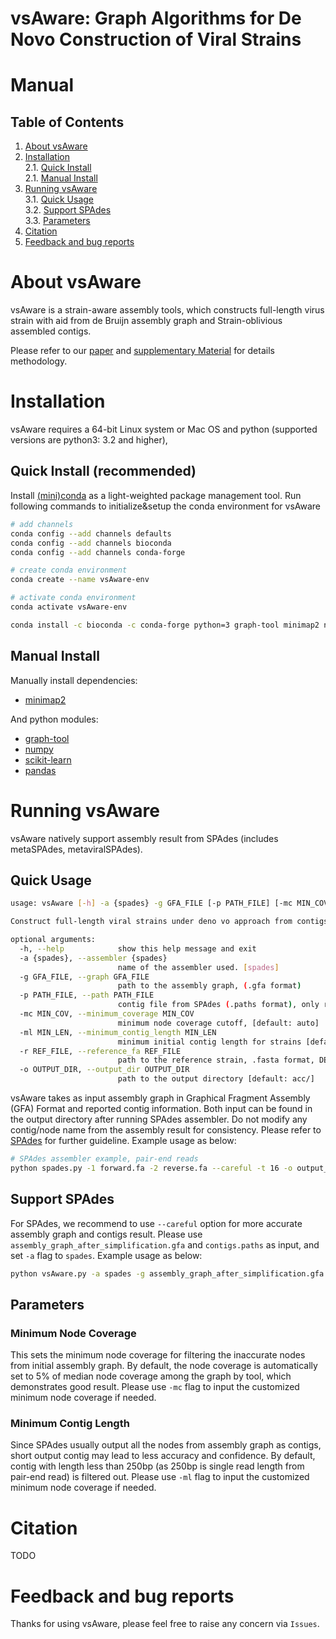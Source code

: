 # vsAware: Graph Algorithms for De Novo Construction of Viral Strains

Manual
===========

Table of Contents
-----------------

1. [About vsAware](#sec1) </br>
2. [Installation](#sec2) </br>
   2.1. [Quick Install](#sec2.1) </br>
   2.1. [Manual Install](#sec2.2) </br>
3. [Running vsAware](#sec3) </br>
   3.1. [Quick Usage](#sec3.1) </br>
   3.2. [Support SPAdes](#sec3.2) </br>
   3.3. [Parameters](#sec3.4) </br>
4. [Citation](#sec4) </br>
5. [Feedback and bug reports](#sec5)</br>

<a name="sec1"></a>
# About vsAware

vsAware is a strain-aware assembly tools, which constructs full-length virus strain with aid from de Bruijn assembly graph and Strain-oblivious assembled contigs.

Please refer to our [paper](NULL) and [supplementary Material](NULL) for details methodology.

<a name="sec2"></a>
# Installation

vsAware requires a 64-bit Linux system or Mac OS and python (supported versions are python3: 3.2 and higher), 

<a name="sec2.1"></a>
## Quick Install (**recommended**)

Install [(mini)conda](https://conda.io/miniconda.html) as a light-weighted package management tool. Run following commands to initialize&setup the conda environment for vsAware

```bash
# add channels
conda config --add channels defaults
conda config --add channels bioconda
conda config --add channels conda-forge

# create conda environment
conda create --name vsAware-env

# activate conda environment
conda activate vsAware-env

conda install -c bioconda -c conda-forge python=3 graph-tool minimap2 numpy pandas scikit-learn gfapy
```

<a name="sec2.2"></a>
## Manual Install

Manually install dependencies: 
- [minimap2](https://github.com/lh3/minimap2)  

And python modules:
- [graph-tool](https://graph-tool.skewed.de)
- [numpy](https://numpy.org)
- [scikit-learn](https://scikit-learn.org/stable/install.html)
- [pandas](https://pandas.pydata.org/docs/getting_started/install.html)

<a name="sec3"></a>
# Running vsAware

vsAware natively support assembly result from SPAdes (includes metaSPAdes, metaviralSPAdes).

<a name="sec3.1"></a>
## Quick Usage

```bash
usage: vsAware [-h] -a {spades} -g GFA_FILE [-p PATH_FILE] [-mc MIN_COV] [-ml MIN_LEN] [-r REF_FILE] [-o OUTPUT_DIR]

Construct full-length viral strains under deno vo approach from contigs and assembly graph, currently supports SPAdes

optional arguments:
  -h, --help            show this help message and exit
  -a {spades}, --assembler {spades}
                        name of the assembler used. [spades]
  -g GFA_FILE, --graph GFA_FILE
                        path to the assembly graph, (.gfa format)
  -p PATH_FILE, --path PATH_FILE
                        contig file from SPAdes (.paths format), only required for SPAdes. e.g., contigs.paths
  -mc MIN_COV, --minimum_coverage MIN_COV
                        minimum node coverage cutoff, [default: auto]
  -ml MIN_LEN, --minimum_contig_length MIN_LEN
                        minimum initial contig length for strains [default: 250]
  -r REF_FILE, --reference_fa REF_FILE
                        path to the reference strain, .fasta format, DEBUG_MODE only
  -o OUTPUT_DIR, --output_dir OUTPUT_DIR
                        path to the output directory [default: acc/]
```

vsAware takes as input assembly graph in Graphical Fragment Assembly (GFA) Format and reported contig information. Both input can be found in the output directory after running SPAdes assembler. Do not modify any contig/node name from the assembly result for consistency. Please refer to [SPAdes](https://github.com/ablab/spades) for further guideline. Example usage as below:

```bash
# SPAdes assembler example, pair-end reads
python spades.py -1 forward.fa -2 reverse.fa --careful -t 16 -o output_dir
```

<a name="sec3.2"></a>
## Support SPAdes

For SPAdes, we recommend to use `--careful` option for more accurate assembly graph and contigs result. Please use `assembly_graph_after_simplification.gfa` and `contigs.paths` as input, and set `-a` flag to `spades`. Example usage as below:

```bash
python vsAware.py -a spades -g assembly_graph_after_simplification.gfa -p contigs.paths -o output_dir
```

<a name="sec3.3"></a>
## Parameters

### Minimum Node Coverage

This sets the minimum node coverage for filtering the inaccurate nodes from initial assembly graph. By default, the node coverage is automatically set to 5% of median node coverage among the graph by tool, which demonstrates good result. Please use `-mc` flag to input the customized minimum node coverage if needed.

### Minimum Contig Length

Since SPAdes usually output all the nodes from assembly graph as contigs, short output contig may lead to less accuracy and confidence. By default, contig with length less than 250bp (as 250bp is single read length from pair-end read) is filtered out. Please use `-ml` flag to input the customized minimum node coverage if needed.

<a name="sec4"></a>
# Citation

TODO

<a name="sec5"></a>
# Feedback and bug reports

Thanks for using vsAware, please feel free to raise any concern via `Issues`.
